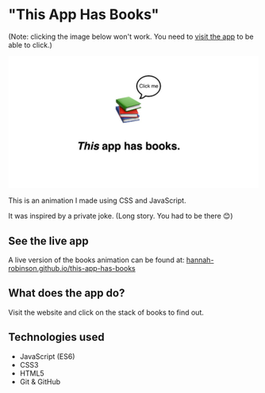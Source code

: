# "This App Has Books"

(Note: clicking the image below won't work. You need to [visit the app](https://hannah-robinson.github.io/this-app-has-books/) to be able to click.)

![Screenshot of app](https://github.com/hannah-robinson/this-app-has-books/blob/main/img/books-og.jpg)

This is an animation I made using CSS and JavaScript.

It was inspired by a private joke. (Long story. You had to be there 😊)

## See the live app

A live version of the books animation can be found at: [hannah-robinson.github.io/this-app-has-books](https://hannah-robinson.github.io/this-app-has-books/)

## What does the app do?

Visit the website and click on the stack of books to find out.

## Technologies used

- JavaScript (ES6)
- CSS3
- HTML5
- Git & GitHub
